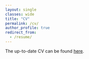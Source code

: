 ```yaml
---
layout: single
classes: wide
title: "CV"
permalink: /cv/
author_profile: true
redirect_from: 
  - /resume/
---
```

The up-to-date CV can be found [here](/cv/zhiyang_cv.pdf).
